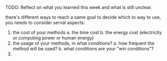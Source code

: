 TODO: Reflect on what you learned this week and what is still unclear.

there's different ways to reach a same goal
to decide which to way to use, you needs to consider serval aspects:

1. the cost of your methods
   a. the time cost
   b. the energy cost (electricity or computing power or human energy)
2. the usage of your methods, in what conditions?
   a. how frequent the method will be used?
   b. what conditions are your "win conditions"?
3.

